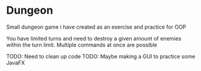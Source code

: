 # Dungeon
Small dungeon game i have created as an exercise and practice for OOP

You have limited turns and need to destroy a given amount of enemies within the turn limit.
Multiple commands at once are possible


TODO: Need to clean up code
TODO: Maybe making a GUI to practice some JavaFX




